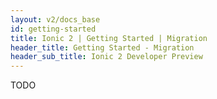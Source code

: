 ```yaml
---
layout: v2/docs_base
id: getting-started
title: Ionic 2 | Getting Started | Migration
header_title: Getting Started - Migration
header_sub_title: Ionic 2 Developer Preview
---
```


TODO
